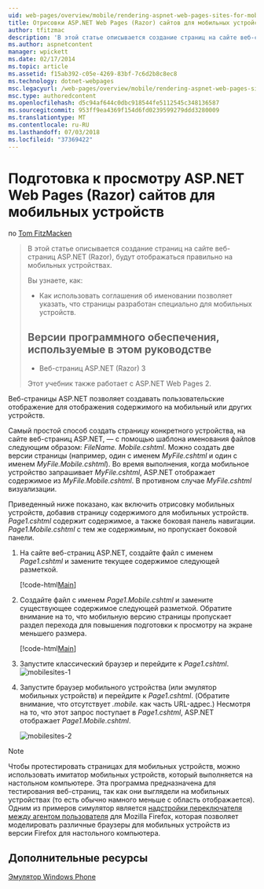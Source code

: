 ```yaml
---
uid: web-pages/overview/mobile/rendering-aspnet-web-pages-sites-for-mobile-devices
title: Отрисовки ASP.NET Web Pages (Razor) сайтов для мобильных устройств | Документация Майкрософт
author: tfitzmac
description: 'В этой статье описывается создание страниц на сайте веб-страниц ASP.NET (Razor), будут отображаться правильно на мобильных устройствах. Вы узнаете, как: как вы...'
ms.author: aspnetcontent
manager: wpickett
ms.date: 02/17/2014
ms.topic: article
ms.assetid: f15ab392-c05e-4269-83bf-7c6d2b8c8ec8
ms.technology: dotnet-webpages
msc.legacyurl: /web-pages/overview/mobile/rendering-aspnet-web-pages-sites-for-mobile-devices
msc.type: authoredcontent
ms.openlocfilehash: d5c94af644c0dbc918544fe5112545c348136587
ms.sourcegitcommit: 953ff9ea4369f154d6fd0239599279ddd3280009
ms.translationtype: MT
ms.contentlocale: ru-RU
ms.lasthandoff: 07/03/2018
ms.locfileid: "37369422"
---
```

<a name="rendering-aspnet-web-pages-razor-sites-for-mobile-devices"></a>Подготовка к просмотру ASP.NET Web Pages (Razor) сайтов для мобильных устройств
====================
по [Tom FitzMacken](https://github.com/tfitzmac)

> В этой статье описывается создание страниц на сайте веб-страниц ASP.NET (Razor), будут отображаться правильно на мобильных устройствах.
> 
> Вы узнаете, как:
> 
> - Как использовать соглашения об именовании позволяет указать, что страницы разработан специально для мобильных устройств.
>   
> 
> ## <a name="software-versions-used-in-the-tutorial"></a>Версии программного обеспечения, используемые в этом руководстве
> 
> 
> - Веб-страниц ASP.NET (Razor) 3
>   
> 
> Этот учебник также работает с ASP.NET Web Pages 2.


Веб-страницы ASP.NET позволяет создавать пользовательские отображение для отображения содержимого на мобильный или других устройств.

Самый простой способ создать страницу конкретного устройства, на сайте веб-страниц ASP.NET, — с помощью шаблона именования файлов следующим образом: <em>FileName.</em> <em>Mobile</em><em>.cshtml</em>. Можно создать две версии страницы (например, один с именем <em>MyFile.cshtml</em> и один с именем <em>MyFile.Mobile.cshtml</em>). Во время выполнения, когда мобильное устройство запрашивает <em>MyFile.cshtml</em>, ASP.NET отображает содержимое из <em>MyFile.Mobile.cshtml</em>. В противном случае <em>MyFile.cshtml</em> визуализации.

Приведенный ниже показано, как включить отрисовку мобильных устройств, добавив страницу содержимого для мобильных устройств. *Page1.cshtml* содержит содержимое, а также боковая панель навигации. *Page1.Mobile.cshtml* с тем же содержимым, но пропускает боковой панели.

1. На сайте веб-страниц ASP.NET, создайте файл с именем *Page1.cshtml* и замените текущее содержимое следующей разметкой.

    [!code-html[Main](rendering-aspnet-web-pages-sites-for-mobile-devices/samples/sample1.html)]
2. Создайте файл с именем *Page1.Mobile.cshtml* и замените существующее содержимое следующей разметкой. Обратите внимание на то, что мобильную версию страницы пропускает раздел перехода для повышения подготовки к просмотру на экране меньшего размера.

    [!code-html[Main](rendering-aspnet-web-pages-sites-for-mobile-devices/samples/sample2.html)]
3. Запустите классический браузер и перейдите к *Page1.cshtml*. ![mobilesites-1](rendering-aspnet-web-pages-sites-for-mobile-devices/_static/image1.png)
4. Запустите браузер мобильного устройства (или эмулятор мобильных устройств) и перейдите к *Page1.cshtml*. (Обратите внимание, что отсутствует *.mobile.* как часть URL-адрес.) Несмотря на то, что этот запрос поступает в *Page1.cshtml*, ASP.NET отображает *Page1.Mobile.cshtml*.

    ![mobilesites-2](rendering-aspnet-web-pages-sites-for-mobile-devices/_static/image2.png)

> [!NOTE]
> Чтобы протестировать страницах для мобильных устройств, можно использовать имитатор мобильных устройств, который выполняется на настольном компьютере. Эта программа предназначена для тестирования веб-страниц, так как они выглядели на мобильных устройствах (то есть обычно намного меньше с область отображается). Одним из примеров симулятор является [надстройки переключателя между агентом пользователя](http://addons.mozilla.org/firefox/addon/user-agent-switcher/) для Mozilla Firefox, которая позволяет моделировать различные браузеры для мобильных устройств из версии Firefox для настольного компьютера.


<a id="Additional_Resources"></a>
## <a name="additional-resources"></a>Дополнительные ресурсы


[Эмулятор Windows Phone](https://msdn.microsoft.com/library/ff402563(v=VS.92).aspx)
